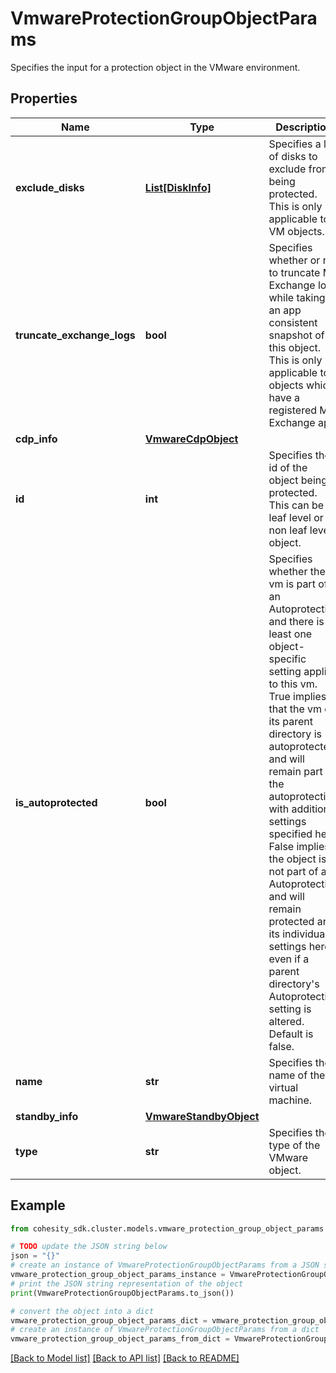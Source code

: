 # VmwareProtectionGroupObjectParams

Specifies the input for a protection object in the VMware environment.

## Properties

Name | Type | Description | Notes
------------ | ------------- | ------------- | -------------
**exclude_disks** | [**List[DiskInfo]**](DiskInfo.md) | Specifies a list of disks to exclude from being protected. This is only applicable to VM objects. | [optional] 
**truncate_exchange_logs** | **bool** | Specifies whether or not to truncate MS Exchange logs while taking an app consistent snapshot of this object. This is only applicable to objects which have a registered MS Exchange app. | [optional] 
**cdp_info** | [**VmwareCdpObject**](VmwareCdpObject.md) |  | [optional] 
**id** | **int** | Specifies the id of the object being protected. This can be a leaf level or non leaf level object. | 
**is_autoprotected** | **bool** | Specifies whether the vm is part of an Autoprotection and there is at least one object-specific setting applied to this vm. True implies that the vm or its parent directory is autoprotected and will remain part of the autoprotection with additional settings specified here. False implies the object is not part of an Autoprotection and will remain protected and its individual settings here even if a parent directory&#39;s Autoprotection setting is altered. Default is false. | [optional] 
**name** | **str** | Specifies the name of the virtual machine. | [optional] [readonly] 
**standby_info** | [**VmwareStandbyObject**](VmwareStandbyObject.md) |  | [optional] 
**type** | **str** | Specifies the type of the VMware object. | [optional] 

## Example

```python
from cohesity_sdk.cluster.models.vmware_protection_group_object_params import VmwareProtectionGroupObjectParams

# TODO update the JSON string below
json = "{}"
# create an instance of VmwareProtectionGroupObjectParams from a JSON string
vmware_protection_group_object_params_instance = VmwareProtectionGroupObjectParams.from_json(json)
# print the JSON string representation of the object
print(VmwareProtectionGroupObjectParams.to_json())

# convert the object into a dict
vmware_protection_group_object_params_dict = vmware_protection_group_object_params_instance.to_dict()
# create an instance of VmwareProtectionGroupObjectParams from a dict
vmware_protection_group_object_params_from_dict = VmwareProtectionGroupObjectParams.from_dict(vmware_protection_group_object_params_dict)
```
[[Back to Model list]](../README.md#documentation-for-models) [[Back to API list]](../README.md#documentation-for-api-endpoints) [[Back to README]](../README.md)


